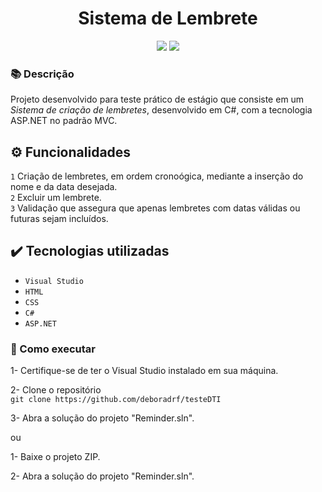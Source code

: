 <h1 align="center">Sistema de Lembrete</h1>
<p align="center">
  <img src="https://img.shields.io/badge/STATUS-CONCLUIDO-green?style=plastic">
  <img src="https://img.shields.io/github/stars/deboradrf?style=social">
</p>

### 📚 Descrição
Projeto desenvolvido para teste prático de estágio que consiste em um *Sistema de criação de lembretes*, desenvolvido em C#, com a tecnologia ASP.NET no padrão MVC.

## ⚙️ Funcionalidades
``1`` Criação de lembretes, em ordem cronoógica, mediante a inserção do nome e da data desejada. <br>
``2`` Excluir um lembrete. <br>
``3`` Validação que assegura que apenas lembretes com datas válidas ou futuras sejam incluídos.

## ✔️ Tecnologias utilizadas
- ``Visual Studio``
- ``HTML``
- ``CSS``
- ``C#``
- ``ASP.NET``

### 📁 Como executar
1- Certifique-se de ter o Visual Studio instalado em sua máquina.

2- Clone o repositório <br>
`git clone https://github.com/deboradrf/testeDTI`

3- Abra a solução do projeto "Reminder.sln".

ou

1- Baixe o projeto ZIP.

2- Abra a solução do projeto "Reminder.sln".

